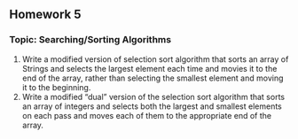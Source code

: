 ## Homework 5
### Topic: Searching/Sorting Algorithms

1. Write a modified version of selection sort algorithm that sorts an array of Strings and selects the largest element each time and movies it to the end of the array, rather than selecting the smallest element and moving it to the beginning.
2. Write a modified “dual” version of the selection sort algorithm that sorts an array
of integers and selects both the largest and smallest elements on each pass and moves each of them to the appropriate end of the array.
